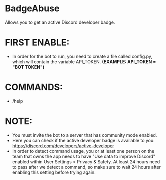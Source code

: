# BadgeAbuse

Allows you to get an active Discord developer badge.

# FIRST ENABLE:
- In order for the bot to run, you need to create a file called config.py, which will contain the variable API_TOKEN.
**(EXAMPLE: API_TOKEN = "BOT TOKEN")**

# COMMANDS:
- /help 

# NOTE:
- You must invite the bot to a server that has community mode enabled.
- Here you can check if the active developer badge is available to you: https://discord.com/developers/active-developer
- In order to detect command usage, you or at least one person on the team that owns the app needs to have "Use data to improve Discord" enabled within User Settings > Privacy & Safety. At least 24 hours need to pass after we detect a command, so make sure to wait 24 hours after enabling this setting before trying again.
